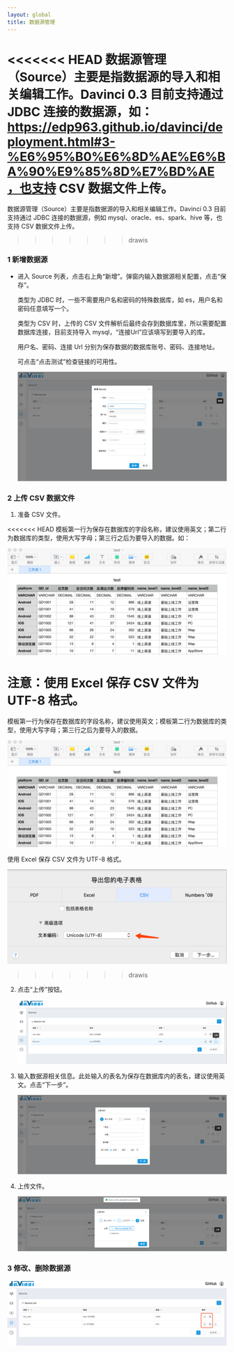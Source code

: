 ```yaml
---
layout: global
title: 数据源管理
---
```



<<<<<<< HEAD
数据源管理（Source）主要是指数据源的导入和相关编辑工作。Davinci 0.3 目前支持通过 JDBC 连接的数据源，如：https://edp963.github.io/davinci/deployment.html#3-%E6%95%B0%E6%8D%AE%E6%BA%90%E9%85%8D%E7%BD%AE，也支持 CSV 数据文件上传。
=======
数据源管理（Source）主要是指数据源的导入和相关编辑工作。Davinci 0.3 目前支持通过 JDBC 连接的数据源，例如 mysql、oracle、es、spark、hive 等，也支持 CSV 数据文件上传。
>>>>>>> drawis

### 1 新增数据源

- 进入 Source 列表，点击右上角“新增”。弹窗内输入数据源相关配置，点击“保存”。

  类型为 JDBC 时，一些不需要用户名和密码的特殊数据库，如 es，用户名和密码任意填写一个。

  类型为 CSV 时，上传的 CSV 文件解析后最终会存到数据库里，所以需要配置数据库连接，目前支持导入 mysql，“连接Url”应该填写到要导入的库。

  用户名、密码、连接 Url 分别为保存数据的数据库账号、密码、连接地址。

  可点击“点击测试”检查链接的可用性。

  ![source_add](./img/source_add.png)

### 2 上传 CSV 数据文件

1. 准备 CSV 文件。

<<<<<<< HEAD
   模板第一行为保存在数据库的字段名称，建议使用英文；第二行为数据库的类型，使用大写字母；第三行之后为要导入的数据。如：

   ![source_edit_csv2](./img/source_edit_csv2.jpg)

   注意：使用 Excel 保存 CSV 文件为 **UTF-8 格式**。
=======
   模板第一行为保存在数据库的字段名称，建议使用英文；模板第二行为数据库的类型，使用大写字母；第三行之后为要导入的数据。

   ![source_edit_csv2](./img/source_edit_csv2.jpg)

   使用 Excel 保存 CSV 文件为 UTF-8 格式。

   ![source_edit_csv1](./img/source_edit_csv1.jpg)
>>>>>>> drawis

2. 点击“上传”按钮。

   ![source_list_csv_btn](./img/source_list_csv_btn.png)

3. 输入数据源相关信息。此处输入的表名为保存在数据库内的表名，建议使用英文。点击“下一步”。

   ![source_upload_csv_first](./img/source_upload_csv_first.png)

4. 上传文件。

   ![source_upload_csv_second](./img/source_upload_csv_second.png)

### 3 修改、删除数据源

![source_edit_delete](./img/source_edit_delete.jpg)